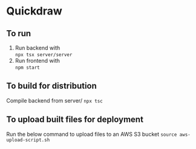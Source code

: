 # Quickdraw

## To run
1. Run backend with  
`npx tsx server/server`
2. Run frontend with  
`npm start`

## To build for distribution
Compile backend from server/
`npx tsc`

## To upload built files for deployment
Run the below command to upload files to an AWS S3 bucket
`source aws-upload-script.sh`
